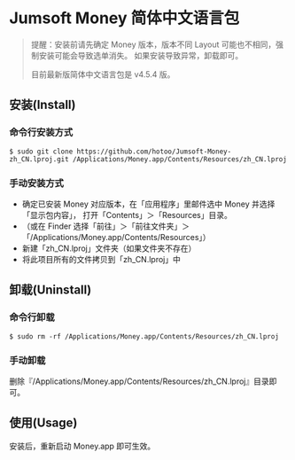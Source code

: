 
# Jumsoft Money 简体中文语言包

> 提醒：安装前请先确定 Money 版本，版本不同 Layout 可能也不相同，强制安装可能会导致选单消失。
> 如果安装导致异常，卸载即可。
>
> 目前最新版简体中文语言包是 v4.5.4 版。

## 安装(Install)

### 命令行安装方式

```
$ sudo git clone https://github.com/hotoo/Jumsoft-Money-zh_CN.lproj.git /Applications/Money.app/Contents/Resources/zh_CN.lproj
```

### 手动安装方式

* 确定已安装 Money 对应版本，在「应用程序」里邮件选中 Money 并选择「显示包内容」，
  打开「Contents」＞「Resources」目录。
* （或在 Finder 选择「前往」＞「前往文件夹」＞「/Applications/Money.app/Contents/Resources」）
* 新建「zh_CN.lproj」文件夹（如果文件夹不存在）
* 将此项目所有的文件拷贝到「zh_CN.lproj」中

## 卸载(Uninstall)

### 命令行卸载

```
$ sudo rm -rf /Applications/Money.app/Contents/Resources/zh_CN.lproj
```

### 手动卸载

删除『/Applications/Money.app/Contents/Resources/zh_CN.lproj』目录即可。

## 使用(Usage)

安装后，重新启动 Money.app 即可生效。
